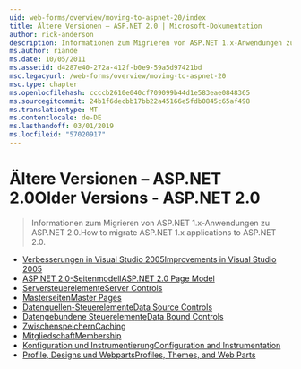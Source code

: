 ```yaml
---
uid: web-forms/overview/moving-to-aspnet-20/index
title: Ältere Versionen – ASP.NET 2.0 | Microsoft-Dokumentation
author: rick-anderson
description: Informationen zum Migrieren von ASP.NET 1.x-Anwendungen zu ASP.NET 2.0.
ms.author: riande
ms.date: 10/05/2011
ms.assetid: d4287e40-272a-412f-b0e9-59a5d97421bd
msc.legacyurl: /web-forms/overview/moving-to-aspnet-20
msc.type: chapter
ms.openlocfilehash: ccccb2610e040cf709099b44d1e583eae0848365
ms.sourcegitcommit: 24b1f6decbb17bb22a45166e5fdb0845c65af498
ms.translationtype: MT
ms.contentlocale: de-DE
ms.lasthandoff: 03/01/2019
ms.locfileid: "57020917"
---
```

<a name="older-versions---aspnet-20"></a><span data-ttu-id="27853-103">Ältere Versionen – ASP.NET 2.0</span><span class="sxs-lookup"><span data-stu-id="27853-103">Older Versions - ASP.NET 2.0</span></span>
====================
> <span data-ttu-id="27853-104">Informationen zum Migrieren von ASP.NET 1.x-Anwendungen zu ASP.NET 2.0.</span><span class="sxs-lookup"><span data-stu-id="27853-104">How to migrate ASP.NET 1.x applications to ASP.NET 2.0.</span></span>


- [<span data-ttu-id="27853-105">Verbesserungen in Visual Studio 2005</span><span class="sxs-lookup"><span data-stu-id="27853-105">Improvements in Visual Studio 2005</span></span>](improvements-in-visual-studio-2005.md)
- [<span data-ttu-id="27853-106">ASP.NET 2.0-Seitenmodell</span><span class="sxs-lookup"><span data-stu-id="27853-106">ASP.NET 2.0 Page Model</span></span>](the-asp-net-2-0-page-model.md)
- [<span data-ttu-id="27853-107">Serversteuerelemente</span><span class="sxs-lookup"><span data-stu-id="27853-107">Server Controls</span></span>](server-controls.md)
- [<span data-ttu-id="27853-108">Masterseiten</span><span class="sxs-lookup"><span data-stu-id="27853-108">Master Pages</span></span>](master-pages.md)
- [<span data-ttu-id="27853-109">Datenquellen-Steuerelemente</span><span class="sxs-lookup"><span data-stu-id="27853-109">Data Source Controls</span></span>](data-source-controls.md)
- [<span data-ttu-id="27853-110">Datengebundene Steuerelemente</span><span class="sxs-lookup"><span data-stu-id="27853-110">Data Bound Controls</span></span>](data-bound-controls.md)
- [<span data-ttu-id="27853-111">Zwischenspeichern</span><span class="sxs-lookup"><span data-stu-id="27853-111">Caching</span></span>](caching.md)
- [<span data-ttu-id="27853-112">Mitgliedschaft</span><span class="sxs-lookup"><span data-stu-id="27853-112">Membership</span></span>](membership.md)
- [<span data-ttu-id="27853-113">Konfiguration und Instrumentierung</span><span class="sxs-lookup"><span data-stu-id="27853-113">Configuration and Instrumentation</span></span>](configuration-and-instrumentation.md)
- [<span data-ttu-id="27853-114">Profile, Designs und Webparts</span><span class="sxs-lookup"><span data-stu-id="27853-114">Profiles, Themes, and Web Parts</span></span>](profiles-themes-and-web-parts.md)
